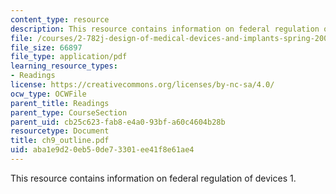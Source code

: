 ```yaml
---
content_type: resource
description: This resource contains information on federal regulation of devices 1.
file: /courses/2-782j-design-of-medical-devices-and-implants-spring-2006/aba1e9d20eb50de73301ee41f8e61ae4_ch9_outline.pdf
file_size: 66897
file_type: application/pdf
learning_resource_types:
- Readings
license: https://creativecommons.org/licenses/by-nc-sa/4.0/
ocw_type: OCWFile
parent_title: Readings
parent_type: CourseSection
parent_uid: cb25c623-fab8-e4a0-93bf-a60c4604b28b
resourcetype: Document
title: ch9_outline.pdf
uid: aba1e9d2-0eb5-0de7-3301-ee41f8e61ae4
---
```

This resource contains information on federal regulation of devices 1.